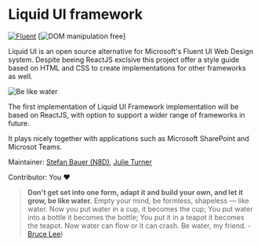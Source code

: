 # Liquid UI framework

[![Fluent](https://img.shields.io/badge/Fluent-blue)](https://www.youtube.com/watch?v=cJMwBwFj5nQ) [![DOM manipulation free](https://img.shields.io/badge/100%25%20DOM%20manipulation%20free-orange)]

Liquid UI is an open source alternative for Microsoft's Fluent UI Web Design system. Despite beeing ReactJS exclsive this project offer a style guide based on HTML and CSS to create implementations for other frameworks as well.

![Be like water][logo]

The first implementation of Liquid UI Framework implementation will be based on ReactJS, with option to support a wider range of frameworks in future.

It plays nicely together with applications such as Microsoft SharePoint and Microsot Teams.

Maintainer: [Stefan Bauer (N8D)](https://github.com/StfBauer), [Julie Turner](https://github.com/juliemturner)

Contributor: You ❤️







> **Don't get set into one form, adapt it and build your own, and let it grow, be like water.** Empty your mind, be formless, shapeless — like water. Now you put water in a cup, it becomes the cup; You put water into a bottle it becomes the bottle; You put it in a teapot it becomes the teapot. Now water can flow or it can crash. Be water, my friend. - [Bruce Lee](https://www.youtube.com/watch?v=cJMwBwFj5nQ))

[logo]: https://repository-images.githubusercontent.com/283776534/01832f00-d2a6-11ea-93d7-5e08834f3171 "Be like water and adopt fast"